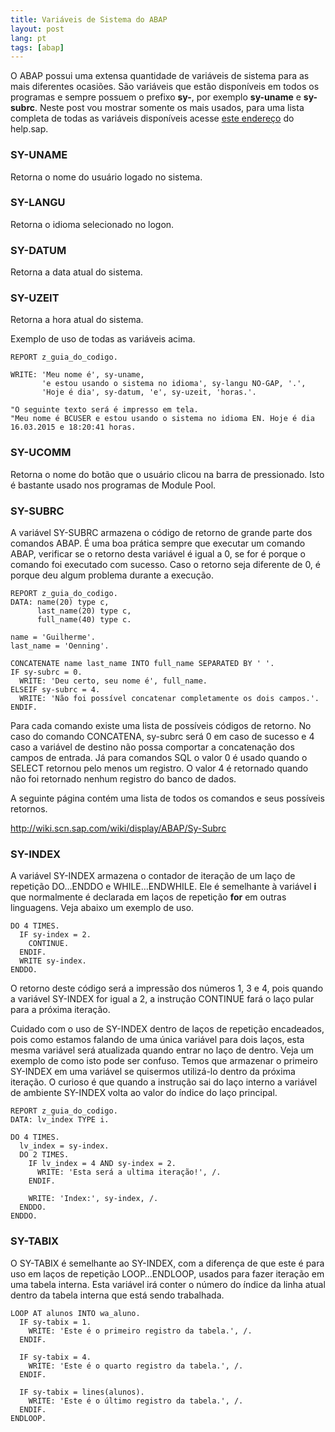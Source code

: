 ```yaml
---
title: Variáveis de Sistema do ABAP
layout: post
lang: pt
tags: [abap]
---
```


O ABAP possui uma extensa quantidade de variáveis de sistema para as mais diferentes ocasiões. São variáveis que estão disponíveis em todos os programas e sempre possuem o prefixo **sy-**, por exemplo **sy-uname** e **sy-subrc**. Neste post vou mostrar somente os mais usados, para uma lista completa de todas as variáveis disponíveis acesse [este endereço](http://help.sap.com/saphelp_wp/helpdata/en/7b/fb96c8882811d295a90000e8353423/content.htm) do help.sap.

### SY-UNAME

Retorna o nome do usuário logado no sistema.

### SY-LANGU

Retorna o idioma selecionado no logon.

### SY-DATUM

Retorna a data atual do sistema.

### SY-UZEIT

Retorna a hora atual do sistema.

Exemplo de uso de todas as variáveis acima.

~~~
REPORT z_guia_do_codigo.

WRITE: 'Meu nome é', sy-uname, 
       'e estou usando o sistema no idioma', sy-langu NO-GAP, '.', 
       'Hoje é dia', sy-datum, 'e', sy-uzeit, 'horas.'.

"O seguinte texto será é impresso em tela.       
"Meu nome é BCUSER e estou usando o sistema no idioma EN. Hoje é dia 16.03.2015 e 18:20:41 horas.
~~~

### SY-UCOMM

Retorna o nome do botão que o usuário clicou na barra de pressionado. Isto é bastante usado nos programas de Module Pool.

### SY-SUBRC

A variável SY-SUBRC armazena o código de retorno de grande parte dos comandos ABAP. É uma boa prática sempre que executar um comando ABAP, verificar se o retorno desta variável é igual a 0, se for é porque o comando foi executado com sucesso. Caso o retorno seja diferente de 0, é porque deu algum problema durante a execução. 

~~~
REPORT z_guia_do_codigo.
DATA: name(20) type c,
      last_name(20) type c,
      full_name(40) type c.

name = 'Guilherme'.
last_name = 'Oenning'.

CONCATENATE name last_name INTO full_name SEPARATED BY ' '.
IF sy-subrc = 0.
  WRITE: 'Deu certo, seu nome é', full_name.
ELSEIF sy-subrc = 4.
  WRITE: 'Não foi possível concatenar completamente os dois campos.'.
ENDIF.
~~~

Para cada comando existe uma lista de possíveis códigos de retorno. No caso do comando CONCATENA, sy-subrc será 0 em caso de sucesso e 4 caso a variável de destino não possa comportar a concatenação dos campos de entrada. Já para comandos SQL o valor 0 é usado quando o SELECT retornou pelo menos um registro. O valor 4 é retornado quando não foi retornado nenhum registro do banco de dados. 

A seguinte página contém uma lista de todos os comandos e seus possíveis retornos.

<http://wiki.scn.sap.com/wiki/display/ABAP/Sy-Subrc>

### SY-INDEX

A variável SY-INDEX armazena o contador de iteração de um laço de repetição DO&#8230;ENDDO e WHILE&#8230;ENDWHILE. Ele é semelhante à variável **i** que normalmente é declarada em laços de repetição **for** em outras linguagens. Veja abaixo um exemplo de uso.

~~~
DO 4 TIMES.
  IF sy-index = 2.
    CONTINUE.
  ENDIF.
  WRITE sy-index.
ENDDO.
~~~

O retorno deste código será a impressão dos números 1, 3 e 4, pois quando a variável SY-INDEX for igual a 2, a instrução CONTINUE fará o laço pular para a próxima iteração. 

Cuidado com o uso de SY-INDEX dentro de laços de repetição encadeados, pois como estamos falando de uma única variável para dois laços, esta mesma variável será atualizada quando entrar no laço de dentro. Veja um exemplo de como isto pode ser confuso. Temos que armazenar o primeiro SY-INDEX em uma variável se quisermos utilizá-lo dentro da próxima iteração. O curioso é que quando a instrução sai do laço interno a variável de ambiente SY-INDEX volta ao valor do índice do laço principal.

~~~
REPORT z_guia_do_codigo.
DATA: lv_index TYPE i.

DO 4 TIMES.
  lv_index = sy-index.
  DO 2 TIMES.
    IF lv_index = 4 AND sy-index = 2.
      WRITE: 'Esta será a ultima iteração!', /.
    ENDIF.

    WRITE: 'Index:', sy-index, /.
  ENDDO.
ENDDO.
~~~

### SY-TABIX

O SY-TABIX é semelhante ao SY-INDEX, com a diferença de que este é para uso em laços de repetição LOOP&#8230;ENDLOOP, usados para fazer iteração em uma tabela interna. Esta variável irá conter o número do índice da linha atual dentro da tabela interna que está sendo trabalhada.

~~~
LOOP AT alunos INTO wa_aluno.
  IF sy-tabix = 1.
    WRITE: 'Este é o primeiro registro da tabela.', /.
  ENDIF.

  IF sy-tabix = 4.
    WRITE: 'Este é o quarto registro da tabela.', /.
  ENDIF.

  IF sy-tabix = lines(alunos).
    WRITE: 'Este é o último registro da tabela.', /.
  ENDIF.
ENDLOOP.
~~~